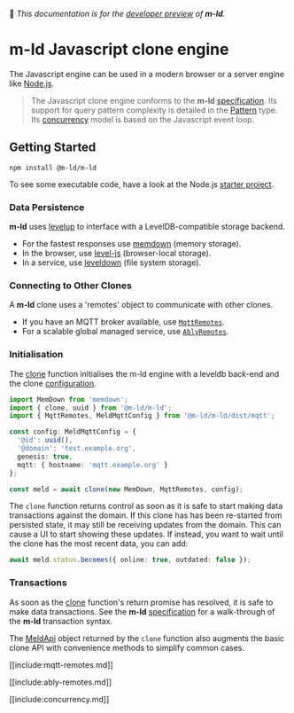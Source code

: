 🚧 *This documentation is for the [developer preview](http://m-ld.org/#developer-preview) of **m-ld**.*

# **m-ld** Javascript clone engine
The Javascript engine can be used in a modern browser or a server engine like
[Node.js](https://nodejs.org/).

> The Javascript clone engine conforms to the **m-ld**
> [specification](http://spec.m-ld.org/). Its support for query pattern
> complexity is detailed in the [Pattern](#pattern) type. Its
> [concurrency](#concurrency) model is based on the Javascript event loop.

## Getting Started
`npm install @m-ld/m-ld`

To see some executable code, have a look at the Node.js
[starter&nbsp;project](https://github.com/m-ld/m-ld-nodejs-starter).

### Data Persistence
**m-ld** uses [levelup](https://github.com/level/levelup) to interface with a
LevelDB-compatible storage backend.
- For the fastest responses use [memdown](https://github.com/level/memdown)
  (memory storage).
- In the browser, use [level-js](https://github.com/Level/level-js)
  (browser-local storage).
- In a service, use [leveldown](https://github.com/level/leveldown/)
  (file system storage).

### Connecting to Other Clones
A **m-ld** clone uses a 'remotes' object to communicate with other clones.
- If you have an MQTT broker available, use [`MqttRemotes`](#mqtt-remotes).
- For a scalable global managed service, use [`AblyRemotes`](#ably-remotes).

### Initialisation
The [clone](#clone) function initialises the m-ld engine with a leveldb back-end
and the clone [configuration](interfaces/meldconfig.html).
```typescript
import MemDown from 'memdown';
import { clone, uuid } from '@m-ld/m-ld';
import { MqttRemotes, MeldMqttConfig } from '@m-ld/m-ld/dist/mqtt';

const config: MeldMqttConfig = {
  '@id': uuid(),
  '@domain': 'test.example.org',
  genesis: true,
  mqtt: { hostname: 'mqtt.example.org' }
};

const meld = await clone(new MemDown, MqttRemotes, config);
```

The `clone` function returns control as soon as it is safe to start making data
transactions against the domain. If this clone has has been re-started from
persisted state, it may still be receiving updates from the domain. This can
cause a UI to start showing these updates. If instead, you want to wait until
the clone has the most recent data, you can add:
```typescript
await meld.status.becomes({ online: true, outdated: false });
```

### Transactions
As soon as the [clone](#clone) function's return promise has resolved, it is
safe to make data transactions. See the **m-ld**
[specification](https://spec.m-ld.org/#transactions) for a walk-through of the
**m-ld** transaction syntax.

The [MeldApi](/classes/meldapi.html) object returned by the `clone` function
also augments the basic clone API with convenience methods to simplify common
cases.

[[include:mqtt-remotes.md]]

[[include:ably-remotes.md]]

[[include:concurrency.md]]
